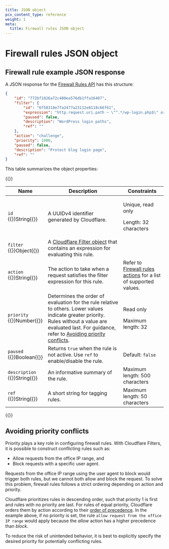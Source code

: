 ```yaml
---
title: JSON object
pcx_content_type: reference
weight: 1
meta:
  title: Firewall rules JSON object
---
```


# Firewall rules JSON object

## Firewall rule example JSON response

A JSON response for the [Firewall Rules API](https://api.cloudflare.com/#firewall-rules-properties) has this structure:

```json
{
	"id": "772bf1026a72c400ea576db1ffa16407",
	"filter": {
		"id": "6f58318e7fa2477a23112e8118c66f61",
		"expression": "http.request.uri.path ~ \"^.*/wp-login.php$\" or http.request.uri.path ~ \"^.*/xmlrpc.php$\"",
		"paused": false,
		"description": "WordPress login paths",
		"ref": ""
	},
	"action": "challenge",
	"priority": 1000,
	"paused": false,
	"description": "Protect blog login page",
	"ref": ""
}
```

This table summarizes the object properties:

{{<table-wrap style="width:100%">}}

  <table style="width: 100%;">
    <thead>
      <tr>
        <th>Name</th>
        <th>Description</th>
        <th>Constraints</th>
      </tr>
    </thead>
    <tbody>
      <tr>
        <td><code>id</code><br />{{<type>}}String{{</type>}}</td>
        <td>A UUIDv4 identifier generated by Cloudflare.</td>
        <td>
          <p>Unique, read only</p>
          <p>Length: 32 characters</p>
        </td>
      </tr>
      <tr>
        <td><code>filter</code><br />{{<type>}}Object{{</type>}}</td>
        <td>A <a href='/firewall/api/cf-filters/json-object/'>Cloudflare Filter object</a> that contains an expression for evaluating this rule.</td>
        <td></td>
      </tr>
      <tr>
        <td><code>action</code><br />{{<type>}}String{{</type>}}</td>
        <td>The action to take when a request satisfies the filter expression for this rule.</td>
        <td>Refer to <a href="/firewall/cf-firewall-rules/actions/">Firewall rules actions</a> for a list of supported values.</td>
      </tr>
      <tr>
        <td><code>priority</code><br />{{<type>}}Number{{</type>}}</td>
        <td>Determines the order of evaluation for the rule relative to others. Lower values indicate greater priority. Rules without a value are evaluated last. For guidance, refer to <a href="#avoiding-priority-conflicts">Avoiding priority conflicts</a>.</td>
        <td>
          <p>Read only</p>
          <p>Maximum length: 32</p>
        </td>
      </tr>
      <tr>
        <td><code>paused</code><br />{{<type>}}Boolean{{</type>}}</td>
        <td>Returns <code class='InlineCode'>true</code> when the rule is not active. Use <code>ref</code> to enable/disable the rule.</td>
        <td>Default: <code class='InlineCode'>false</code></td>
      </tr>
      <tr>
        <td><code>description</code><br />{{<type>}}String{{</type>}}</td>
        <td>An informative summary of the rule.</td>
        <td>Maximum length: 500 characters</td>
      </tr>
      <tr>
        <td><code>ref</code><br />{{<type>}}String{{</type>}}</td>
        <td>A short string for tagging rules.</td>
        <td>Maximum length: 50 characters</td>
      </tr>
    </tbody>
  </table>
{{</table-wrap>}}

## Avoiding priority conflicts

Priority plays a key role in configuring firewall rules. With Cloudflare Filters, it is possible to construct conflicting rules such as:

- Allow requests from the office IP range, and
- Block requests with a specific user agent.

Requests from the office IP range using the user agent to block would trigger both rules, but we cannot both allow and block the request. To solve this problem, firewall rules follows a strict ordering depending on action and priority.

Cloudflare prioritizes rules in descending order, such that priority 1 is first and rules with no priority are last. For rules of equal priority, Cloudflare orders them by action according to their [order of precedence](/firewall/cf-firewall-rules/actions/#supported-actions). In the example above, if no priority is set, the rule `allow request from the office IP range` would apply because the _allow_ action has a higher precedence than _block_.

To reduce the risk of unintended behavior, it is best to explicitly specify the desired priority for potentially conflicting rules.
